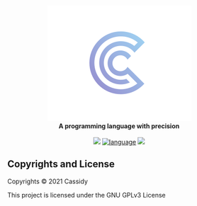 <div align="center">
  <img src="assets/logo.png"/>
  <br/>
  <b>A programming language with precision</b>
  <br/>
  <br/>
  <a href="https://github.com/cassidylang/cassidy/blob/master/LICENSE.md"><img src="https://img.shields.io/badge/license-MIT-blue.svg"/></a>
  <a href="https://github.com/cassidylang/cassidy"><img alt="language" src="https://img.shields.io/badge/language-Typescript-purple.svg"></a>
  <a href="#"><img src="https://img.shields.io/github/downloads/cassidylang/cassidy/total.svg"/></a>
</div>

## Copyrights and License
Copyrights © 2021 Cassidy

This project is licensed under the GNU GPLv3 License
